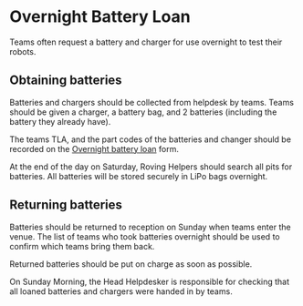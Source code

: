 # Overnight Battery Loan

Teams often request a battery and charger for use overnight to test their robots.

## Obtaining batteries

Batteries and chargers should be collected from helpdesk by teams. Teams should be given a charger, a battery bag, and 2 batteries (including the battery they already have).

The teams TLA, and the part codes of the batteries and changer should be recorded on the [Overnight battery loan](https://docs.google.com/document/d/15zaiGbdbxJrYfghv3s3jhYgCXu8Th_W43FbUj6R4gzU/edit?usp=sharing) form.

At the end of the day on Saturday, Roving Helpers should search all pits for batteries. All batteries will be stored securely in LiPo bags overnight.

## Returning batteries

Batteries should be returned to reception on Sunday when teams enter the venue. The list of teams who took batteries overnight should be used to confirm which teams bring them back.

Returned batteries should be put on charge as soon as possible.

On Sunday Morning, the Head Helpdesker is responsible for checking that all loaned batteries and chargers were handed in by teams.

